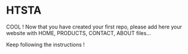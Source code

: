 # HTSTA

COOL ! Now that you have created your first repo, please add here your website with HOME, PRODUCTS, CONTACT, ABOUT  files...

Keep following the instructions !